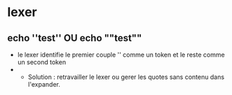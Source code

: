 # lexer
##  echo ''test'' OU echo ""test""
- le lexer identifie le premier couple '' comme un token et le reste comme un second token
- - Solution : retravailler le lexer ou gerer les quotes sans contenu dans l'expander.
